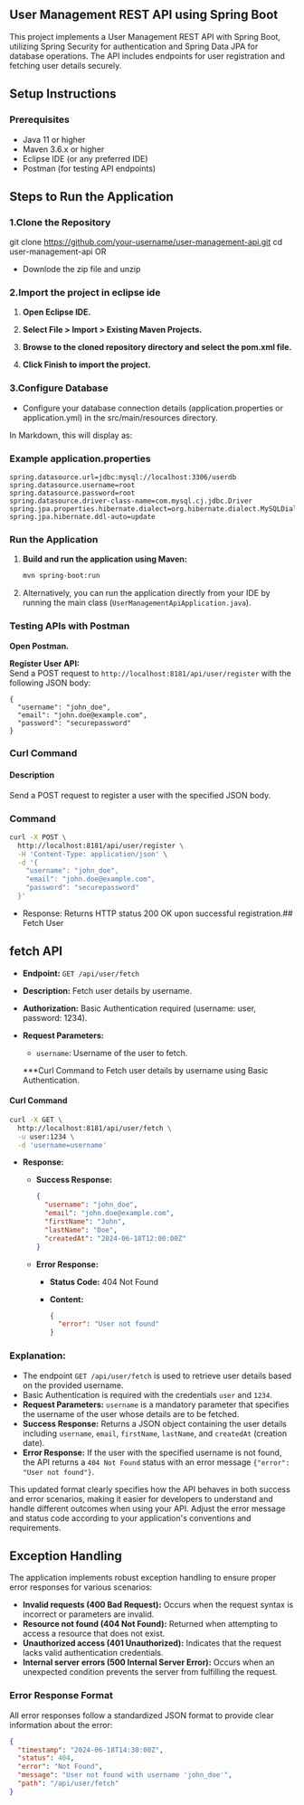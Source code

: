 
## User Management REST API using Spring Boot 
This project implements a User Management REST API with Spring Boot, utilizing Spring Security for authentication and Spring Data JPA for database operations. The API includes endpoints for user registration and fetching user details securely.
## Setup Instructions
###  Prerequisites
- Java 11 or higher
- Maven 3.6.x or higher
- Eclipse IDE (or any preferred IDE)
- Postman (for testing API endpoints)
## Steps to Run the Application
### 1.Clone the Repository
git clone https://github.com/your-username/user-management-api.git
cd user-management-api
OR
 - Downlode the zip file and unzip
###  2.Import the project in eclipse ide
1. **Open Eclipse IDE.**
   
2. **Select File > Import > Existing Maven Projects.**

3. **Browse to the cloned repository directory and select the pom.xml file.**

4. **Click Finish to import the project.**

### 3.Configure Database
- Configure your database connection details (application.properties or application.yml) in the src/main/resources directory.


In Markdown, this will display as:


### Example application.properties
```
spring.datasource.url=jdbc:mysql://localhost:3306/userdb
spring.datasource.username=root
spring.datasource.password=root
spring.datasource.driver-class-name=com.mysql.cj.jdbc.Driver
spring.jpa.properties.hibernate.dialect=org.hibernate.dialect.MySQLDialect
spring.jpa.hibernate.ddl-auto=update
  ```

### Run the Application
1. **Build and run the application using Maven:**

   ```bash
   mvn spring-boot:run
 2.  Alternatively, you can run the application directly from your IDE by running the main class (`UserManagementApiApplication.java`).


   
### Testing APIs with Postman
**Open Postman.**

**Register User API:**  
Send a POST request to `http://localhost:8181/api/user/register` with the following JSON body:
```
{
  "username": "john_doe",
  "email": "john.doe@example.com",
  "password": "securepassword"
}

```
### Curl Command

#### Description

Send a POST request to register a user with the specified JSON body.

### Command

```bash
curl -X POST \
  http://localhost:8181/api/user/register \
  -H 'Content-Type: application/json' \
  -d '{
    "username": "john_doe",
    "email": "john.doe@example.com",
    "password": "securepassword"
  }'


```
- Response: Returns HTTP status 200 OK upon successful registration.## Fetch User
## fetch API
- **Endpoint:** `GET /api/user/fetch`
  
- **Description:** Fetch user details by username.
  
- **Authorization:** Basic Authentication required (username: user, password: 1234).
  
- **Request Parameters:**
  - `username`: Username of the user to fetch.
    
  ***Curl Command to Fetch user details by username using Basic Authentication.

#### Curl Command

```bash
curl -X GET \
  http://localhost:8181/api/user/fetch \
  -u user:1234 \
  -d 'username=username'

```

  
- **Response:**

  - **Success Response:**
  
    ```json
    {
      "username": "john_doe",
      "email": "john.doe@example.com",
      "firstName": "John",
      "lastName": "Doe",
      "createdAt": "2024-06-18T12:00:00Z"
    }
    ```
  
  - **Error Response:**
  
    - **Status Code:** 404 Not Found
    - **Content:**
    
      ```json
      {
        "error": "User not found"
      }
      ```

### Explanation:

- The endpoint `GET /api/user/fetch` is used to retrieve user details based on the provided username.
- Basic Authentication is required with the credentials `user` and `1234`.
- **Request Parameters:** `username` is a mandatory parameter that specifies the username of the user whose details are to be fetched.
- **Success Response:** Returns a JSON object containing the user details including `username`, `email`, `firstName`, `lastName`, and `createdAt` (creation date).
- **Error Response:** If the user with the specified username is not found, the API returns a `404 Not Found` status with an error message `{"error": "User not found"}`.

This updated format clearly specifies how the API behaves in both success and error scenarios, making it easier for developers to understand and handle different outcomes when using your API. Adjust the error message and status code according to your application's conventions and requirements.
## Exception Handling

The application implements robust exception handling to ensure proper error responses for various scenarios:

- **Invalid requests (400 Bad Request):** Occurs when the request syntax is incorrect or parameters are invalid.
- **Resource not found (404 Not Found):** Returned when attempting to access a resource that does not exist.
- **Unauthorized access (401 Unauthorized):** Indicates that the request lacks valid authentication credentials.
- **Internal server errors (500 Internal Server Error):** Occurs when an unexpected condition prevents the server from fulfilling the request.

### Error Response Format

All error responses follow a standardized JSON format to provide clear information about the error:

```json
{
  "timestamp": "2024-06-18T14:30:00Z",
  "status": 404,
  "error": "Not Found",
  "message": "User not found with username 'john_doe'",
  "path": "/api/user/fetch"
}

